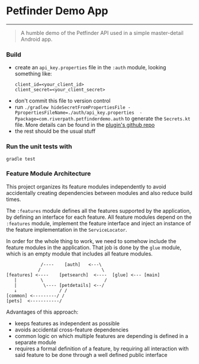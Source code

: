 # Petfinder Demo App

------
> A humble demo of the Petfinder API used in a simple master-detail Android app.

### Build
- create an `api_key.properties` file in the `:auth` module, looking something like:
   ```
   client_id=<your_client_id>
   client_secret=<your_client_secret>
  ```  
- don't commit this file to version control
- run `./gradlew hideSecretFromPropertiesFile -PpropertiesFileName=./auth/api_key.properties 
  -Ppackage=com.riverpath.petfinderdemo.auth` to generate the `Secrets.kt` file. More details 
  can be found in the [plugin's github repo](https://github.com/klaxit/hidden-secrets-gradle-plugin)
- the rest should be the usual stuff

### Run the unit tests with
`gradle test`

### Feature Module Architecture
This project organizes its feature modules independently to avoid accidentally 
creating dependencies between modules and also reduce build times.

The `:features` module defines all the features supported by the application, by defining an 
interface for each feature. All feature modules depend on the `:features` module, implement 
the feature interface and inject an instance of the feature implementation in the `ServiceLocator`.

In order for the whole thing to work, we need to somehow include the feature modules in the 
application. That job is done by the `glue` module, which is an empty module that includes all 
feature modules.

```
             /----    [auth]   <---\
            /                       \
[features] <----    [petsearch]  <----  [glue] <--- [main]
   |         \                       / 
   |          \---- [petdetails] <--/
   ↓                / /
[common] <---------/ /
[pets]  <-----------/
```
Advantages of this approach:
 - keeps features as independent as possible
 - avoids accidental cross-feature dependencies
 - common logic on which multiple features are depending is defined in a separate module
 - requires a formal definition of a feature, by requiring all interaction with said feature to 
   be done through a well defined public interface